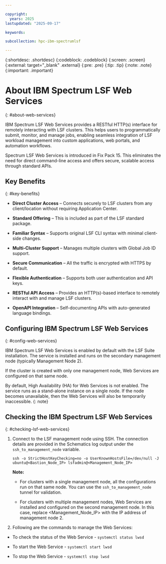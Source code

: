 ```yaml
---

copyright:
  years: 2025
lastupdated: "2025-09-17"

keywords:

subcollection: hpc-ibm-spectrumlsf

---
```


{:shortdesc: .shortdesc}
{:codeblock: .codeblock}
{:screen: .screen}
{:external: target="_blank" .external}
{:pre: .pre}
{:tip: .tip}
{:note: .note}
{:important: .important}

# About IBM Spectrum LSF Web Services
{: #about-web-services}

IBM Spectrum LSF Web Services provides a RESTful HTTP(s) interface for remotely interacting with LSF clusters. This helps users to programmatically submit, monitor, and manage jobs, enabling seamless integration of LSF workload management into custom applications, web portals, and automation workflows.

Spectrum LSF Web Services is introduced in Fix Pack 15. This eliminates the need for direct command-line access and offers secure, scalable access through standard APIs.

## Key Benefits
{: #key-benefits}

* **Direct Cluster Access** – Connects securely to LSF clusters from any client/location without requiring Application Center.

* **Standard Offering** – This is included as part of the LSF standard package.

* **Familiar Syntax** – Supports original LSF CLI syntax with minimal client-side changes.

* **Multi-Cluster Support** – Manages multiple clusters with Global Job ID support.

* **Secure Communication** – All the traffic is encrypted with HTTPS by default.

* **Flexible Authentication** – Supports both user authentication and API keys.

* **RESTful API Access** – Provides an HTTP(s)-based interface to remotely interact with and manage LSF clusters.

* **OpenAPI Integration** – Self-documenting APIs with auto-generated language bindings.

## Configuring IBM Spectrum LSF Web Services
{: #config-web-services}

IBM Spectrum LSF Web Services is enabled by default with the LSF Suite installation. The service is installed and runs on the secondary management node (typically Management Node 2).

If the cluster is created with only one management node, Web Services are configured on that same node.

By default, High Availability (HA) for Web Services is not enabled. The service runs as a stand-alone instance on a single node. If the node becomes unavailable, then the Web Services will also be temporarily inaccessible.
{: note}

## Checking the IBM Spectrum LSF Web Services
{: #checking-lsf-web-services}

1. Connect to the LSF management node using SSH. The connection details are provided in the Schematics log output under the `ssh_to_management_node` variable.

    ```pre
    ssh -o StrictHostKeyChecking=no -o UserKnownHostsFile=/dev/null -J ubuntu@<Bastion_Node_IP> lsfadmin@<Management_Node_IP>
    ```

    **Note:**

    * For clusters with a single management node, all the configurations run on that same node. You can use the `ssh_to_management_node` tunnel for validation.

    * For clusters with multiple management nodes, Web Services are installed and configured on the second management node. In this case, replace <Management_Node_IP> with the IP address of management node 2.

2. Following are the commands to manage the Web Services:

* To check the status of the Web Service - `systemctl status lwsd`

* To start the Web Service - `systemctl start lwsd`

* To stop the Web Service - `systemctl stop lwsd`

